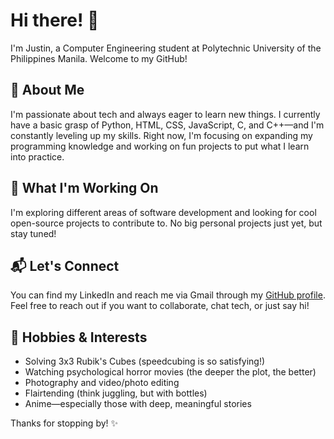 # Hi there! 👋

I'm Justin, a Computer Engineering student at Polytechnic University of the Philippines Manila. Welcome to my GitHub!

## 🚀 About Me
I'm passionate about tech and always eager to learn new things. I currently have a basic grasp of Python, HTML, CSS, JavaScript, C, and C++—and I'm constantly leveling up my skills. Right now, I'm focusing on expanding my programming knowledge and working on fun projects to put what I learn into practice.

## 🌱 What I'm Working On
I'm exploring different areas of software development and looking for cool open-source projects to contribute to. No big personal projects just yet, but stay tuned!

## 📬 Let's Connect
You can find my LinkedIn and reach me via Gmail through my [GitHub profile](https://github.com/Justinroyse). Feel free to reach out if you want to collaborate, chat tech, or just say hi!

## 🎲 Hobbies & Interests
- Solving 3x3 Rubik's Cubes (speedcubing is so satisfying!)
- Watching psychological horror movies (the deeper the plot, the better)
- Photography and video/photo editing
- Flairtending (think juggling, but with bottles)
- Anime—especially those with deep, meaningful stories

Thanks for stopping by! ✨
